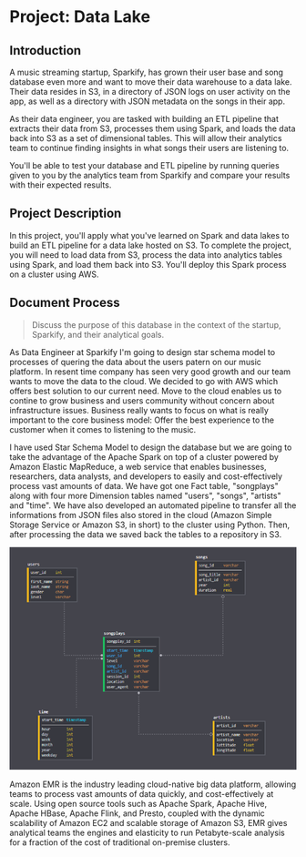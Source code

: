 # Project: Data Lake

## Introduction
A music streaming startup, Sparkify, has grown their user base and song database even more and want to move their data warehouse to a data lake. Their data resides in S3, in a directory of JSON logs on user activity on the app, as well as a directory with JSON metadata on the songs in their app.

As their data engineer, you are tasked with building an ETL pipeline that extracts their data from S3, processes them using Spark, and loads the data back into S3 as a set of dimensional tables. This will allow their analytics team to continue finding insights in what songs their users are listening to.

You'll be able to test your database and ETL pipeline by running queries given to you by the analytics team from Sparkify and compare your results with their expected results.

## Project Description
In this project, you'll apply what you've learned on Spark and data lakes to build an ETL pipeline for a data lake hosted on S3. To complete the project, you will need to load data from S3, process the data into analytics tables using Spark, and load them back into S3. You'll deploy this Spark process on a cluster using AWS.

## Document Process

> Discuss the purpose of this database in the context of the startup, Sparkify, and their analytical goals.

As Data Engineer at Sparkify I'm going to design star schema model to processes of quering the data about the users patern on our music platform. In resent time company has seen very good growth and our team wants to move the data to the cloud. We decided to go with AWS which offers best solution to our current need. Move to the cloud enables us to contine to grow business and users community without concern about infrastructure issues. Business really wants to focus on what is really important to the core business model: Offer the best experience to the customer when it comes to listening to the music.

I have used Star Schema Model to design the database but we are going to take the advantage of the Apache Spark on top of a cluster powered by Amazon Elastic MapReduce,
a web service that enables businesses, researchers, data analysts, and developers to easily and cost-effectively process vast amounts of data. We have got one Fact table, "songplays" along with four more Dimension tables named "users", "songs", "artists" and "time". We have also developed an automated pipeline to transfer all the informations from JSON files also stored in the cloud (Amazon Simple Storage Service or Amazon S3, in short) to the cluster using Python. Then, after processing the data we saved back the tables to a repository in S3.

![Star Schema](schema.png)

Amazon EMR is the industry leading cloud-native big data platform, allowing teams to process vast amounts of data quickly, and cost-effectively at scale. Using open source tools such as Apache Spark, Apache Hive, Apache HBase, Apache Flink, and Presto, coupled with the dynamic scalability of Amazon EC2 and scalable storage of Amazon S3, EMR gives analytical teams the engines and elasticity to run Petabyte-scale analysis for a fraction of the cost of traditional on-premise clusters.
